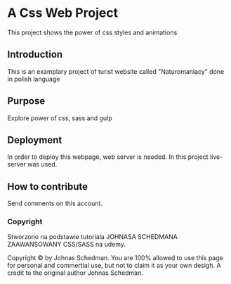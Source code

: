 # A Css Web Project

This project shows the power of css styles and animations

## Introduction

This is an examplary project of turist website called "Naturomaniacy"
done in polish language

## Purpose

Explore power of css, sass and gulp

## Deployment

In order to deploy this webpage, web server is needed.
In this project live-server was used.

## How to contribute

Send comments on this account.

### Copyright
Stworzono na podstawie tutoriala JOHNASA SCHEDMANA ZAAWANSOWANY CSS/SASS na udemy. 

Copyright © by Johnas Schedman. 
You are 100% allowed to use this page for personal and commertial use, 
but not to claim it as your own desigh. 
A credit to the original author Johnas Schedman.
